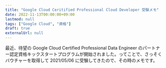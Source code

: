 ```yaml
---
title: "Google Cloud Ceritified Professional Cloud Developer 受験メモ"
date: 2022-11-13T00:00:00+09:00
lastmod: null
tags: ["Google Cloud", "資格"]
draft: true
externalUrl: null
---
```


最近、待望の Google Cloud Certified Professional Data Engineer のパートナー認定資格キックスタートプログラムが開始されました。ってことで、さっそくバウチャーを取得して 2021/05/06 に受験してきたので、その時のメモです。
